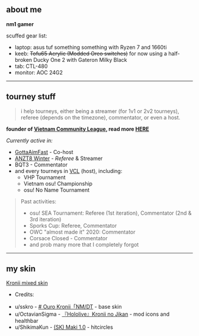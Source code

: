 ## about me

**nm1 gamer**

scuffed gear list:
- laptop: asus tuf something something with Ryzen 7 and 1660ti
- keeb: ~~Tofu65 Acrylic (Modded Oreo switches)~~ for now using a half-broken Ducky One 2 with Gateron Milky Black
- tab: CTL-480 
- monitor: AOC 24G2
---
## tourney stuff

> i help tourneys, either being a streamer (for 1v1 or 2v2 tourneys), referee (depends on the timezone), commentator, or even a host.

**founder of [Vietnam Community League](https://vcl.works), read more [HERE](https://twitter.com/itsmehoaq/status/1291595490740416512)**

*Currently active in:*
- [GottaAimFast](https://www.gottaaimfast.com/) - Co-host
- [ANZT8 Winter](https://osu.ppy.sh/community/forums/topics/1204722) - *Referee* & Streamer
- BQT3 - Commentator
- and every tourneys in [VCL](https://vcl.works) (host), including:
  + VHP Tournament
  + Vietnam osu! Championship
  + osu! No Name Tournament

> Past activities:
> - osu! SEA Tournament: Referee (1st iteration), Commentator (2nd & 3rd iteration)
> - Sporks Cup: Referee, Commentator
> - OWC "almost made it" 2020: Commentator
> - Corsace Closed - Commentator
> - and prob many more that I completely forgot

---
## my skin
[Kronii mixed skin](https://cloud.degoo.com/share/O-luTXu6tPJYfhh_RiMbTA) 
- Credits: 
 + u/sskro - [# Ouro Kronii「NM/DT](https://www.reddit.com/r/OsuSkins/comments/pgczv7/ouro_kroniinmdt_another_ouro_kronii_osu_skin/) - base skin
 + u/OctavianSigma - [『Hololive』Kronii no Jikan](https://www.reddit.com/r/OsuSkins/comments/pcpvpp/hololivekronii_no_jikan_an_ouro_kronii_osu_skin/) - mod icons and healthbar
 + u/ShikimaKun - [(SK) Maki 1.0](https://www.reddit.com/r/OsuSkins/comments/pd847j/sk_maki_10_skin_release_std169_sdhd/) - hitcircles
